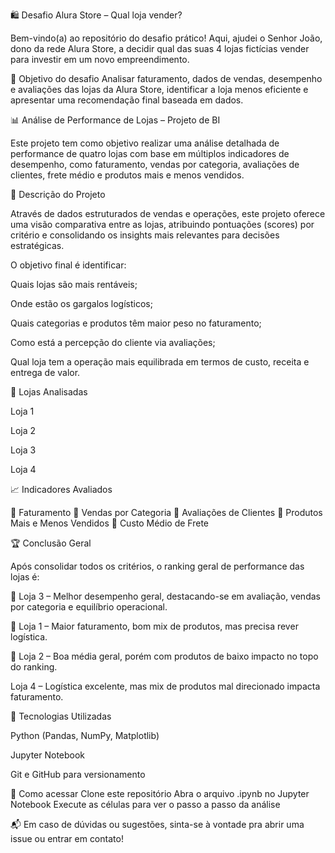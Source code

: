 🛍️ Desafio Alura Store – Qual loja vender?

Bem-vindo(a) ao repositório do desafio prático! 
Aqui, ajudei o Senhor João, dono da rede Alura Store, a decidir qual das suas 4 lojas fictícias vender para investir em um novo empreendimento.

📌 Objetivo do desafio
Analisar faturamento, dados de vendas, desempenho e avaliações das lojas da Alura Store, identificar a loja menos eficiente e apresentar uma recomendação final baseada em dados.

📊 Análise de Performance de Lojas – Projeto de BI

Este projeto tem como objetivo realizar uma análise detalhada de performance de quatro lojas com base em múltiplos indicadores de desempenho, como faturamento, vendas por categoria, avaliações de clientes, frete médio e produtos mais e menos vendidos.

🧾 Descrição do Projeto

Através de dados estruturados de vendas e operações, este projeto oferece uma visão comparativa entre as lojas, atribuindo pontuações (scores) por critério e consolidando os insights mais relevantes para decisões estratégicas.

O objetivo final é identificar:

Quais lojas são mais rentáveis;

Onde estão os gargalos logísticos;

Quais categorias e produtos têm maior peso no faturamento;

Como está a percepção do cliente via avaliações;

Qual loja tem a operação mais equilibrada em termos de custo, receita e entrega de valor.

🏪 Lojas Analisadas

Loja 1

Loja 2

Loja 3

Loja 4

📈 Indicadores Avaliados

🔹 Faturamento
🔹 Vendas por Categoria
🔹 Avaliações de Clientes
🔹 Produtos Mais e Menos Vendidos
🔹 Custo Médio de Frete

🏆 Conclusão Geral

Após consolidar todos os critérios, o ranking geral de performance das lojas é:

🥇 Loja 3 – Melhor desempenho geral, destacando-se em avaliação, vendas por categoria e equilíbrio operacional.

🥈 Loja 1 – Maior faturamento, bom mix de produtos, mas precisa rever logística.

🥉 Loja 2 – Boa média geral, porém com produtos de baixo impacto no topo do ranking.

Loja 4 – Logística excelente, mas mix de produtos mal direcionado impacta faturamento.

💼 Tecnologias Utilizadas

Python (Pandas, NumPy, Matplotlib)

Jupyter Notebook

Git e GitHub para versionamento

📁 Como acessar
Clone este repositório
Abra o arquivo .ipynb no Jupyter Notebook
Execute as células para ver o passo a passo da análise


📬 Em caso de dúvidas ou sugestões, sinta-se à vontade pra abrir uma issue ou entrar em contato!
